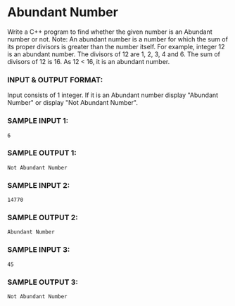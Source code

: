 # Abundant Number

Write a C++ program to find whether the given number is an
Abundant number or not. Note: An abundant number is a number
for which the sum of its proper divisors is greater than the
number itself. For example, integer 12 is an abundant number.
The divisors of 12 are 1, 2, 3, 4 and 6. The sum of divisors
of 12 is 16. As 12 < 16, it is an abundant number.

### INPUT & OUTPUT FORMAT:

Input consists of 1 integer. If it is an Abundant number
display "Abundant Number" or display "Not Abundant Number".

### SAMPLE INPUT 1:

```
6
```

### SAMPLE OUTPUT 1:

```
Not Abundant Number
```

### SAMPLE INPUT 2:

```
14770
```

### SAMPLE OUTPUT 2:

```
Abundant Number
```

### SAMPLE INPUT 3:

```
45
```

### SAMPLE OUTPUT 3:

```
Not Abundant Number
```
